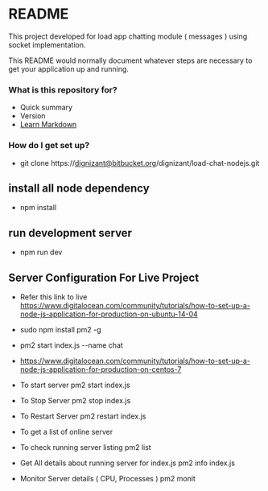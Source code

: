 # README #

This project developed for load app chatting module ( messages ) using socket implementation.

This README would normally document whatever steps are necessary to get your application up and running.

### What is this repository for? ###

* Quick summary
* Version
* [Learn Markdown](https://bitbucket.org/tutorials/markdowndemo)

### How do I get set up? ###

*  git clone https://dignizant@bitbucket.org/dignizant/load-chat-nodejs.git

## install all node dependency  ##
* npm install 

## run development server  ##
* npm run dev

 
## Server Configuration For Live Project ##

 * Refer this link to live 
    https://www.digitalocean.com/community/tutorials/how-to-set-up-a-node-js-application-for-production-on-ubuntu-14-04


 * sudo npm install pm2 -g

 * pm2 start index.js --name chat
 
 * https://www.digitalocean.com/community/tutorials/how-to-set-up-a-node-js-application-for-production-on-centos-7
  
  * To start server 
    pm2 start index.js

  * To Stop Server
   pm2 stop index.js
   
  * To Restart Server 
   pm2 restart index.js

  * To get a list of online server

  * To check running server listing
   pm2 list

  * Get All details about running server for index.js
   pm2 info index.js
 
 *  Monitor Server details ( CPU, Processes ) 
   pm2 monit